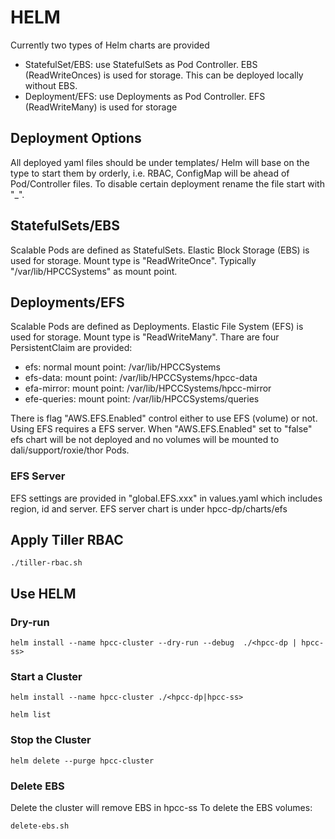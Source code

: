 # HELM
Currently two types of Helm charts are provided
- StatefulSet/EBS: use StatefulSets as Pod Controller. EBS (ReadWriteOnces) is used for storage. This can be deployed locally without EBS.
- Deployment/EFS: use Deployments as Pod Controller. EFS (ReadWriteMany) is used for storage

## Deployment Options
All deployed yaml files should be under templates/
Helm will base on the type to start them by orderly, i.e. RBAC, ConfigMap will be ahead of Pod/Controller files.
To disable certain deployment rename the file start with "_".

## StatefulSets/EBS
Scalable Pods are defined as StatefulSets. Elastic Block Storage (EBS) is used for storage. Mount type is "ReadWriteOnce". Typically "/var/lib/HPCCSystems" as mount point.

## Deployments/EFS
Scalable Pods are defined as Deployments. Elastic File System (EFS) is used for storage. Mount type is "ReadWriteMany". Thare are four PersistentClaim are provided:
- efs:  normal mount point: /var/lib/HPCCSystems
- efs-data: mount point: /var/lib/HPCCSystems/hpcc-data
- efa-mirror: mount point: /var/lib/HPCCSystems/hpcc-mirror
- efe-queries: mount point: /var/lib/HPCCSystems/queries

There is flag "AWS.EFS.Enabled" control either to use EFS (volume) or not. Using EFS requires a EFS server.
When "AWS.EFS.Enabled" set to "false" efs chart will be not deployed and no volumes will be mounted to dali/support/roxie/thor Pods.

### EFS Server
EFS settings are provided in "global.EFS.xxx" in values.yaml which includes region, id and server.
EFS server chart is under hpcc-dp/charts/efs

## Apply Tiller RBAC
```console
./tiller-rbac.sh
```

## Use HELM
### Dry-run
```console
helm install --name hpcc-cluster --dry-run --debug  ./<hpcc-dp | hpcc-ss>
```


### Start a Cluster
```console
helm install --name hpcc-cluster ./<hpcc-dp|hpcc-ss>
```

```console
helm list
```
### Stop the Cluster
```console
helm delete --purge hpcc-cluster
```

### Delete EBS
Delete the cluster will remove EBS in hpcc-ss
To delete the EBS volumes:
```console
delete-ebs.sh
```
